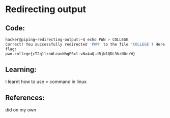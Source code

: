 # Redirecting output
## Code:
```bash
hacker@piping~redirecting-output:~$ echo PWN > COLLEGE
Correct! You successfully redirected 'PWN' to the file 'COLLEGE'! Here is your
flag:
pwn.college{cT2q1lzoWLeavNhgPSxl-vNa4uQ.dRjN1QDL3kzN0czW}
```
## Learning:
 I learnt how to use > command in linux
## References:
 did on my own
